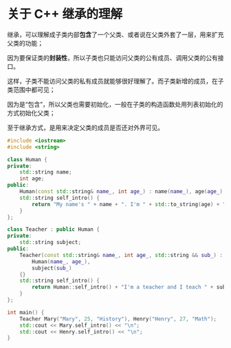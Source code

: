 # 关于 C++ 继承的理解

继承，可以理解成子类内部**包含**了一个父类、或者说在父类外套了一层，用来扩充父类的功能；

因为要保证类的**封装性**，所以子类也只能访问父类的公有成员、调用父类的公有接口。

这样，子类不能访问父类的私有成员就能够很好理解了。而子类新增的成员，在子类范围中都可见；

因为是“包含”，所以父类也需要初始化，一般在子类的构造函数处用列表初始化的方式初始化父类；

至于继承方式，是用来决定父类的成员是否还对外界可见。



```cpp
#include <iostream>
#include <string>

class Human {
private:
    std::string name;
    int age;
public: 
    Human(const std::string& name_, int age_) : name(name_), age(age_) {}
    std::string self_intro() { 
        return "My name's " + name + ". I'm " + std::to_string(age) + "-year-old. "; 
    }
};

class Teacher : public Human {
private:
    std::string subject;
public: 
    Teacher(const std::string& name_, int age_, std::string && sub_) : 
        Human(name_, age_), 
        subject(sub_) 
    {}
    std::string self_intro() {
        return Human::self_intro() + "I'm a teacher and I teach " + subject + ". ";
    }
};

int main() {
    Teacher Mary("Mary", 25, "History"), Henry("Henry", 27, "Math");
    std::cout << Mary.self_intro() << "\n";
    std::cout << Henry.self_intro() << "\n";
}
```

